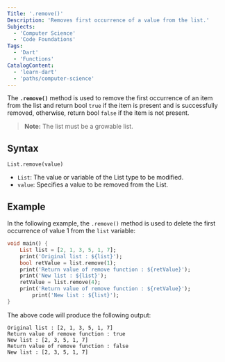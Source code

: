 ```yaml
---
Title: '.remove()'
Description: 'Removes first occurrence of a value from the list.'
Subjects:
  - 'Computer Science'
  - 'Code Foundations'
Tags:
  - 'Dart'
  - 'Functions'
CatalogContent:
  - 'learn-dart'
  - 'paths/computer-science'
---
```


The **`.remove()`** method is used to remove the first occurrence of an item from the list and return bool `true` if the item is present and is successfully removed, otherwise, return bool `false` if the item is not present.

> **Note:** The list must be a growable list.

## Syntax

```pseudo
List.remove(value)
```

- `List`: The value or variable of the List type to be modified.
- `value`: Specifies a value to be removed from the List.

## Example

In the following example, the `.remove()` method is used to delete the first occurrence of value 1 from the `list` variable:

```dart
void main() {
	List list = [2, 1, 3, 5, 1, 7];
	print('Original list : ${list}');
	bool retValue = list.remove(1);
	print('Return value of remove function : ${retValue}');
	print('New list : ${list}');
	retValue = list.remove(4);
	print('Return value of remove function : ${retValue}');
        print('New list : ${list}');
}
```

The above code will produce the following output:

```shell
Original list : [2, 1, 3, 5, 1, 7]
Return value of remove function : true
New list : [2, 3, 5, 1, 7]
Return value of remove function : false
New list : [2, 3, 5, 1, 7]
```
